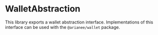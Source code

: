 # WalletAbstraction

This library exports a wallet abstraction interface. Implementations of this interface can be used with the `@arianee/wallet` package.
